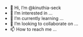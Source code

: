 - 👋 Hi, I’m @kinuthia-seck
- 👀 I’m interested in ...
- 🌱 I’m currently learning ...
- 💞️ I’m looking to collaborate on ...
- 📫 How to reach me ...

<!---
kinuthia-seck/kinuthia-seck is a ✨ special ✨ repository because its `README.md` (this file) appears on your GitHub profile.
You can click the Preview link to take a look at your changes.
--->
